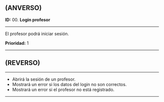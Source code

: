 ## (ANVERSO)
**ID:** 00. **Login profesor**

----

El profesor podrá iniciar sesión.

**Prioridad:** 1  

----
## (REVERSO)
----

+ Abrirá la sesión de un profesor.
+ Mostrará un error si los datos del login no son correctos.
+ Mostrará un error si el profesor no está registrado.
----
